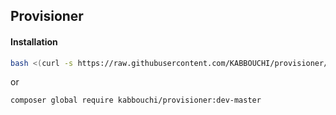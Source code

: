 ## Provisioner

#### Installation

```bash
bash <(curl -s https://raw.githubusercontent.com/KABBOUCHI/provisioner/7e0d638dd17e13150eb9bf4c8307dbeb70ef0113/provisioner-installer.sh) && provisioner install
```

or 

```bash
composer global require kabbouchi/provisioner:dev-master
```

